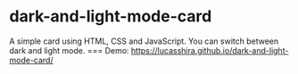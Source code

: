 # dark-and-light-mode-card
A simple card using HTML, CSS and JavaScript. You can switch between dark and light mode.
=== Demo: https://lucasshira.github.io/dark-and-light-mode-card/

